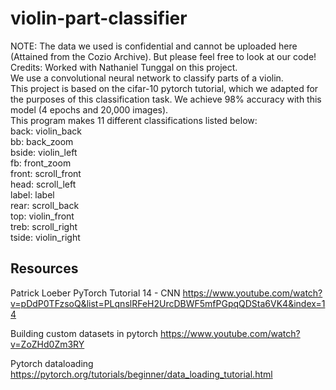 # violin-part-classifier
NOTE: The data we used is confidential and cannot be uploaded here (Attained from the Cozio Archive). But please feel free to look at our code! <br />
Credits: Worked with Nathaniel Tunggal on this project. <br />
We use a convolutional neural network to classify parts of a violin. <br />
This project is based on the cifar-10 pytorch tutorial, which we adapted for the purposes of this classification task.
We achieve 98% accuracy with this model (4 epochs and 20,000 images). <br />
This program makes 11 different classifications listed below: <br />
    back: violin_back <br />
    bb: back_zoom <br />
    bside: violin_left <br />
    fb: front_zoom <br />
    front: scroll_front <br />
    head: scroll_left <br />
    label: label <br />
    rear: scroll_back <br />
    top: violin_front <br />
    treb: scroll_right <br />
    tside: violin_right <br />

## Resources
Patrick Loeber PyTorch Tutorial 14 - CNN
https://www.youtube.com/watch?v=pDdP0TFzsoQ&list=PLqnslRFeH2UrcDBWF5mfPGpqQDSta6VK4&index=14

Building custom datasets in pytorch
https://www.youtube.com/watch?v=ZoZHd0Zm3RY

Pytorch dataloading
https://pytorch.org/tutorials/beginner/data_loading_tutorial.html
